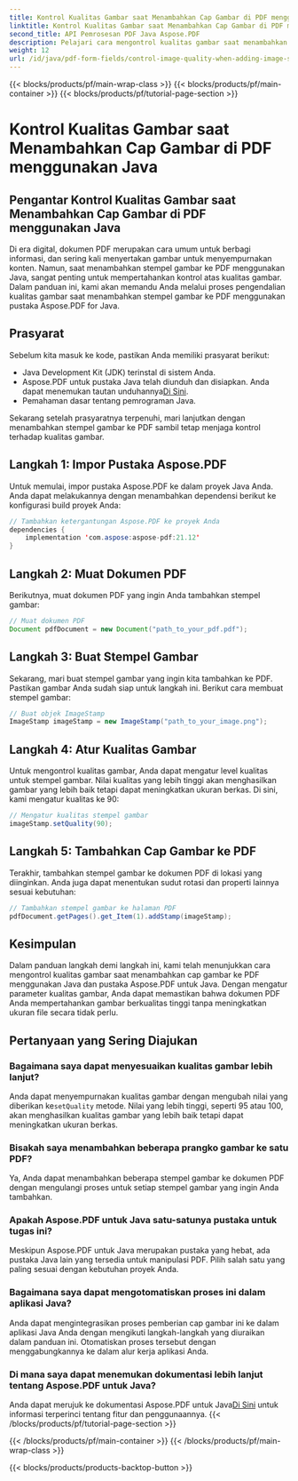 ```yaml
---
title: Kontrol Kualitas Gambar saat Menambahkan Cap Gambar di PDF menggunakan Java
linktitle: Kontrol Kualitas Gambar saat Menambahkan Cap Gambar di PDF menggunakan Java
second_title: API Pemrosesan PDF Java Aspose.PDF
description: Pelajari cara mengontrol kualitas gambar saat menambahkan stempel gambar ke PDF menggunakan Java dengan petunjuk langkah demi langkah.
weight: 12
url: /id/java/pdf-form-fields/control-image-quality-when-adding-image-stamp-in-pdf-using-java/
---
```


{{< blocks/products/pf/main-wrap-class >}}
{{< blocks/products/pf/main-container >}}
{{< blocks/products/pf/tutorial-page-section >}}

# Kontrol Kualitas Gambar saat Menambahkan Cap Gambar di PDF menggunakan Java


## Pengantar Kontrol Kualitas Gambar saat Menambahkan Cap Gambar di PDF menggunakan Java

Di era digital, dokumen PDF merupakan cara umum untuk berbagi informasi, dan sering kali menyertakan gambar untuk menyempurnakan konten. Namun, saat menambahkan stempel gambar ke PDF menggunakan Java, sangat penting untuk mempertahankan kontrol atas kualitas gambar. Dalam panduan ini, kami akan memandu Anda melalui proses pengendalian kualitas gambar saat menambahkan stempel gambar ke PDF menggunakan pustaka Aspose.PDF for Java.

## Prasyarat

Sebelum kita masuk ke kode, pastikan Anda memiliki prasyarat berikut:

- Java Development Kit (JDK) terinstal di sistem Anda.
-  Aspose.PDF untuk pustaka Java telah diunduh dan disiapkan. Anda dapat menemukan tautan unduhannya[Di Sini](https://releases.aspose.com/pdf/java/).
- Pemahaman dasar tentang pemrograman Java.

Sekarang setelah prasyaratnya terpenuhi, mari lanjutkan dengan menambahkan stempel gambar ke PDF sambil tetap menjaga kontrol terhadap kualitas gambar.

## Langkah 1: Impor Pustaka Aspose.PDF

Untuk memulai, impor pustaka Aspose.PDF ke dalam proyek Java Anda. Anda dapat melakukannya dengan menambahkan dependensi berikut ke konfigurasi build proyek Anda:

```java
// Tambahkan ketergantungan Aspose.PDF ke proyek Anda
dependencies {
    implementation 'com.aspose:aspose-pdf:21.12'
}
```

## Langkah 2: Muat Dokumen PDF

Berikutnya, muat dokumen PDF yang ingin Anda tambahkan stempel gambar:

```java
// Muat dokumen PDF
Document pdfDocument = new Document("path_to_your_pdf.pdf");
```

## Langkah 3: Buat Stempel Gambar

Sekarang, mari buat stempel gambar yang ingin kita tambahkan ke PDF. Pastikan gambar Anda sudah siap untuk langkah ini. Berikut cara membuat stempel gambar:

```java
// Buat objek ImageStamp
ImageStamp imageStamp = new ImageStamp("path_to_your_image.png");
```

## Langkah 4: Atur Kualitas Gambar

Untuk mengontrol kualitas gambar, Anda dapat mengatur level kualitas untuk stempel gambar. Nilai kualitas yang lebih tinggi akan menghasilkan gambar yang lebih baik tetapi dapat meningkatkan ukuran berkas. Di sini, kami mengatur kualitas ke 90:

```java
// Mengatur kualitas stempel gambar
imageStamp.setQuality(90);
```

## Langkah 5: Tambahkan Cap Gambar ke PDF

Terakhir, tambahkan stempel gambar ke dokumen PDF di lokasi yang diinginkan. Anda juga dapat menentukan sudut rotasi dan properti lainnya sesuai kebutuhan:

```java
// Tambahkan stempel gambar ke halaman PDF
pdfDocument.getPages().get_Item(1).addStamp(imageStamp);
```

## Kesimpulan

Dalam panduan langkah demi langkah ini, kami telah menunjukkan cara mengontrol kualitas gambar saat menambahkan cap gambar ke PDF menggunakan Java dan pustaka Aspose.PDF untuk Java. Dengan mengatur parameter kualitas gambar, Anda dapat memastikan bahwa dokumen PDF Anda mempertahankan gambar berkualitas tinggi tanpa meningkatkan ukuran file secara tidak perlu.

## Pertanyaan yang Sering Diajukan

### Bagaimana saya dapat menyesuaikan kualitas gambar lebih lanjut?

 Anda dapat menyempurnakan kualitas gambar dengan mengubah nilai yang diberikan ke`setQuality` metode. Nilai yang lebih tinggi, seperti 95 atau 100, akan menghasilkan kualitas gambar yang lebih baik tetapi dapat meningkatkan ukuran berkas.

### Bisakah saya menambahkan beberapa prangko gambar ke satu PDF?

Ya, Anda dapat menambahkan beberapa stempel gambar ke dokumen PDF dengan mengulangi proses untuk setiap stempel gambar yang ingin Anda tambahkan.

### Apakah Aspose.PDF untuk Java satu-satunya pustaka untuk tugas ini?

Meskipun Aspose.PDF untuk Java merupakan pustaka yang hebat, ada pustaka Java lain yang tersedia untuk manipulasi PDF. Pilih salah satu yang paling sesuai dengan kebutuhan proyek Anda.

### Bagaimana saya dapat mengotomatiskan proses ini dalam aplikasi Java?

Anda dapat mengintegrasikan proses pemberian cap gambar ini ke dalam aplikasi Java Anda dengan mengikuti langkah-langkah yang diuraikan dalam panduan ini. Otomatiskan proses tersebut dengan menggabungkannya ke dalam alur kerja aplikasi Anda.

### Di mana saya dapat menemukan dokumentasi lebih lanjut tentang Aspose.PDF untuk Java?

 Anda dapat merujuk ke dokumentasi Aspose.PDF untuk Java[Di Sini](https://reference.aspose.com/pdf/java/) untuk informasi terperinci tentang fitur dan penggunaannya.
{{< /blocks/products/pf/tutorial-page-section >}}

{{< /blocks/products/pf/main-container >}}
{{< /blocks/products/pf/main-wrap-class >}}

{{< blocks/products/products-backtop-button >}}

